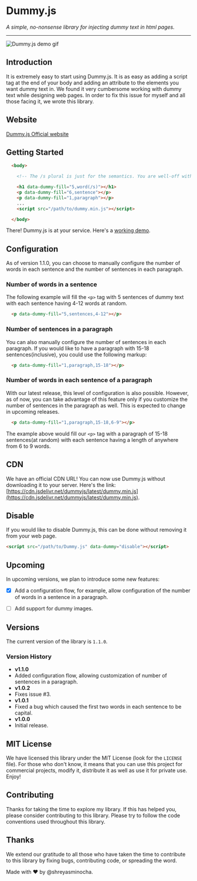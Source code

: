 # Dummy.js

*A simple, no-nonsense library for injecting dummy text in html pages.*

*****

![Dummy.js demo gif](demo.gif)

## Introduction

It is extremely easy to start using Dummy.js. It is as easy as adding a script tag at the end of your body and adding an attribute to the elements you want dummy text in. We found it very cumbersome working with dummy text while designing web pages. In order to fix this issue for myself and all those facing it, we wrote this library.

## Website

[Dummy.js Official website](https://shreyasminocha.me/Dummy.js)

## Getting Started

```html
  <body>

    <!-- The /s plural is just for the semantics. You are well-off with 5,sentence -->

    <h1 data-dummy-fill="5,word(/s)"></h1>
    <p data-dummy-fill="6,sentence"></p>
    <p data-dummy-fill="1,paragraph"></p>
    ...
    <script src="/path/to/dummy.min.js"></script>

  </body>
```

There! Dummy.js is at your service.
Here's a [working demo](https://shreyasminocha.me/Dummy.js/demo.html).

## Configuration

As of version 1.1.0, you can choose to manually configure the number of words in each sentence and the number of sentences in each paragraph.

### Number of words in a sentence

The following example will fill the `<p>` tag with 5 sentences of dummy text with each sentence having 4-12 words at random.

```html
  <p data-dummy-fill="5,sentences,4-12"></p>
```

### Number of sentences in a paragraph

You can also manually configure the number of sentences in each paragraph. If you would like to have a paragraph with 15-18 sentences(inclusive), you could use the following markup:

```html
  <p data-dummy-fill="1,paragraph,15-18"></p>
```

### Number of words in each sentence of a paragraph

With our latest release, this level of configuration is also possible. However, as of now, you can take advantage of this feature only if you customize the number of sentences in the paragraph as well. This is expected to change in upcoming releases.

```html
  <p data-dummy-fill="1,paragraph,15-18,6-9"></p>
```

The example above would fill our `<p>` tag with a paragraph of 15-18 sentences(at random) with each sentence having a length of anywhere from 6 to 9 words.

## CDN

We have an official CDN URL! You can now use Dummy.js without downloading it to your server. Here's the link: [https://cdn.jsdelivr.net/dummyjs/latest/dummy.min.js](https://cdn.jsdelivr.net/dummyjs/latest/dummy.min.js).

## Disable

If you would like to disable Dummy.js, this can be done without removing it from your web page.

```html
<script src="/path/to/Dummy.js" data-dummy="disable"></script>
```

## Upcoming

In upcoming versions, we plan to introduce some new features:

- [x] Add a configuration flow, for example, allow configuration of the number of words in a sentence in a paragraph.

- [ ] Add support for dummy images.

## Versions
The current version of the library is `1.1.0`.

### Version History

* __v1.1.0__
 * Added configuration flow, allowing customization of number of sentences in a paragraph.
* __v1.0.2__
 * Fixes issue #3.
* __v1.0.1__
 * Fixed a bug which caused the first two words in each sentence to be capital.
* __v1.0.0__
 * Initial release.


## MIT License

We have licensed this library under the MIT License (look for the `LICENSE` file). For those who don't know, it means that you can use this project for commercial projects, modify it, distribute it as well as use it for private use. Enjoy!

## Contributing

Thanks for taking the time to explore my library. If this has helped you, please consider contributing to this library. Please try to follow the code conventions used throughout this library.

## Thanks

We extend our gratitude to all those who have taken the time to contribute to this library by fixing bugs, contributing code, or spreading the word.

Made with ♥ by @shreyasminocha.
